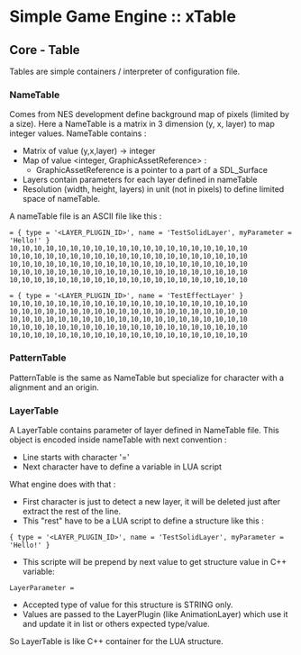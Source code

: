 # Simple Game Engine :: xTable

## Core - Table

Tables are simple containers / interpreter of configuration file.

### NameTable

Comes from NES development define background map of pixels (limited by a size).
Here a NameTable is a matrix in 3 dimension (y, x, layer) to map integer values.
NameTable contains :
 - Matrix of value (y,x,layer) -> integer
 - Map of value <integer, GraphicAssetReference> :
   - GraphicAssetReference is a pointer to a part of a SDL_Surface
 - Layers contain parameters for each layer defined in nameTable
 - Resolution (width, height, layers) in unit (not in pixels) to define limited space of nameTable.

A nameTable file is an ASCII file like this :
```
= { type = '<LAYER_PLUGIN_ID>', name = 'TestSolidLayer', myParameter = 'Hello!' }
10,10,10,10,10,10,10,10,10,10,10,10,10,10,10,10,10,10,10,10
10,10,10,10,10,10,10,10,10,10,10,10,10,10,10,10,10,10,10,10
10,10,10,10,10,10,10,10,10,10,10,10,10,10,10,10,10,10,10,10
10,10,10,10,10,10,10,10,10,10,10,10,10,10,10,10,10,10,10,10
10,10,10,10,10,10,10,10,10,10,10,10,10,10,10,10,10,10,10,10

= { type = '<LAYER_PLUGIN_ID>', name = 'TestEffectLayer' }
10,10,10,10,10,10,10,10,10,10,10,10,10,10,10,10,10,10,10,10
10,10,10,10,10,10,10,10,10,10,10,10,10,10,10,10,10,10,10,10
10,10,10,10,10,10,10,10,10,10,10,10,10,10,10,10,10,10,10,10
10,10,10,10,10,10,10,10,10,10,10,10,10,10,10,10,10,10,10,10
10,10,10,10,10,10,10,10,10,10,10,10,10,10,10,10,10,10,10,10
```

### PatternTable

PatternTable is the same as NameTable but specialize for character with a alignment and an origin.

### LayerTable

A LayerTable contains parameter of layer defined in NameTable file.
This object is encoded inside nameTable with next convention :
 - Line starts with character '='
 - Next character have to define a variable in LUA script

What engine does with that :
 - First character is just to detect a new layer, it will be deleted just after extract the rest of the line.
 - This "rest" have to be a LUA script to define a structure like this :
```
{ type = '<LAYER_PLUGIN_ID>', name = 'TestSolidLayer', myParameter = 'Hello!' }
```
 - This scripte will be prepend by next value to get structure value in C++ variable:
```
LayerParameter = 
``` 
 - Accepted type of value for this structure is STRING only.
 - Values are passed to the LayerPlugin (like AnimationLayer) which use it and update it in list or others expected type/value.


So LayerTable is like C++ container for the LUA structure.

